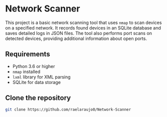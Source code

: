 # Network Scanner

This project is a basic network scanning tool that uses `nmap` to scan devices on a specified network. It records found devices in an SQLite database and saves detailed logs in JSON files. The tool also performs port scans on detected devices, providing additional information about open ports.

## Requirements

- Python 3.6 or higher
- `nmap` installed
- `lxml` library for XML parsing
- SQLite for data storage

## Clone the repository

```bash
git clone https://github.com/raelaraujo0/Network-Scanner